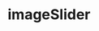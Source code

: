 # imageSlider
<script src="http://austinesamuelcodes.000webhostapp.com/codes/main.js"></script><!--

  I wrote this code in a way that everyone can use it easily
  just put the above js script http://austinesamuelcodes.000webhostapp.com/codes/main.js on your on HTML file
  then call the imageSlider function any way in you code
  with your image src In array format as parameter
  for example check bellow
  
 Put images in array
  const myImages=[//list of images
  {src:"https://i.imgur.com/uKlntMI.jpg"},
  {src:"https://i.imgur.com/Tjn5WCY.jpg"},
  {src:"https://i.imgur.com/U2UbGBr.jpg"}, //image urls
  {src:"https://i.imgur.com/mfdDZAZ.jpg"},
  {src:"https://i.imgur.com/YGuiIUA.jpg"},
  {src:"https://i.imgur.com/fnajFDn.jpg"},
  {src:"https://i.imgur.com/fVU1MFf.jpg"},
  {src:"https://i.imgur.com/YTFqRaH.jpg"},
  {src:"https://i.imgur.com/vvyBdZM.jpg"},
  {src:"https://i.imgur.com/8MZEY2V.png"},
  {src:"https://i.imgur.com/UhxKfPS.jpg"},
  {src:"https://i.imgur.com/PiWc1hU.jpg"}//you put as many as you want
  ]
  imageSlider(myImages);//call this anyway I you code it will work
  
